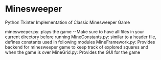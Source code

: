 # Minesweeper
Python Tkinter Implementation of Classic Minesweeper Game

minesweeper.py: plays the game
--Make sure to have all files in your current directory before running
MineConstants.py: similar to a header file, defines constants used in following modules
MineFramework.py: Provides backend for minesweeper game to keep track of explored squares and when the game is over
MineGrid.py: Provides the GUI for the game
